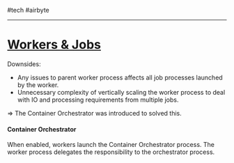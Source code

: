 #tech #airbyte

---
# [Workers & Jobs](https://docs.airbyte.com/understanding-airbyte/jobs)

Downsides:
- Any issues to parent worker process affects all job processes launched by the worker.
- Unnecessary complexity of vertically scaling the worker process to deal with IO and processing requirements from multiple jobs.

⇒ The Container Orchestrator was introduced to solved this.


#### Container Orchestrator 

When enabled, workers launch the Container Orchestrator process.
The worker process delegates the responsibility to the orchestrator process.



